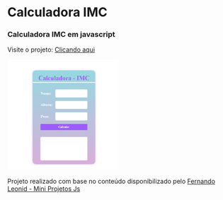 # Calculadora IMC
<h3>Calculadora IMC em javascript</h3>

Visite o projeto: <a href="https://wictorluciano.github.io/Calculadora-IMC/" target="_blank">Clicando aqui</a> 

<a href="https://wictorluciano.github.io/Calculadora-IMC/"><img src="./assets/img/readme.png" width="250px"></a>


Projeto realizado com base no conteúdo disponibilizado pelo 
<a href="https://github.com/fernandoleonid/mini-projetos-js" target="_blank">
Fernando Leonid - Mini Projetos Js</a>
